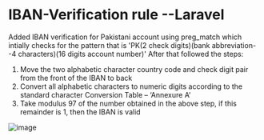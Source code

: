 # IBAN-Verification rule --Laravel
Added IBAN verification for Pakistani account using preg_match which intially checks for the pattern that is 'PK(2 check digits)(bank abbreviation--4 characters)(16 digits account number)'
After that followed the steps:
1. Move the two alphabetic character country code and check digit pair from the
    front of the IBAN to back 
2. Convert all alphabetic characters to numeric digits according to the standard
    character Conversion Table – ‘Annexure A’
3. Take modulus 97 of the number obtained in the above step, if this remainder is 1,
    then the IBAN is valid


![image](https://user-images.githubusercontent.com/42619450/211727801-02528690-3c1b-4c3b-966f-8728366524bd.png)
